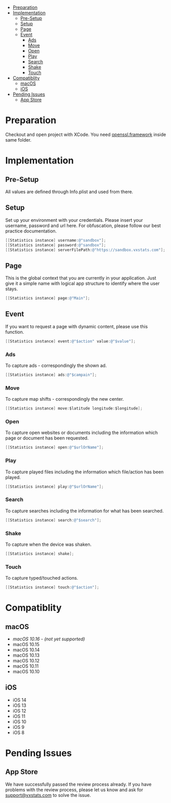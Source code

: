 * [Preparation](#preparation)
* [Implementation](#implementation)
   * [Pre-Setup](#pre-setup)
   * [Setup](#setup)
   * [Page](#page)
   * [Event](#event)
      * [Ads](#ads)
      * [Move](#move)
      * [Open](#open)
      * [Play](#play)
      * [Search](#search)
      * [Shake](#shake)
      * [Touch](#touch)
* [Compatiblity](#compatiblity)
   * [macOS](#macos)
   * [iOS](#ios)
* [Pending Issues](#pending-issues)
   * [App Store](#app-store)

# Preparation
Checkout and open project with XCode. You need [openssl.framework](https://github.com/krzyzanowskim/OpenSSL) inside same folder.

# Implementation
## Pre-Setup
All values are defined through Info.plist and used from there.

## Setup
Set up your environment with your credentials. Please insert your username, password and url here. For obfuscation, please follow our best practice documentation.
```objective-c
[[Statistics instance] username:@"sandbox"];
[[Statistics instance] password:@"sandbox"];
[[Statistics instance] serverFilePath:@"https://sandbox.vxstats.com"];
```

## Page
This is the global context that you are currently in your application. Just give it a simple name with logical app structure to identify where the user stays.
```objective-c
[[Statistics instance] page:@"Main"];
```

## Event
If you want to request a page with dynamic content, please use this function.
```objective-c
[[Statistics instance] event:@"$action" value:@"$value"];
```

### Ads
To capture ads - correspondingly the shown ad.
```objective-c
[[Statistics instance] ads:@"$campain"];
```

### Move
To capture map shifts - correspondingly the new center.
```objective-c
[[Statistics instance] move:$latitude longitude:$longitude];
```

### Open
To capture open websites or documents including the information which page or document has been requested.
```objective-c
[[Statistics instance] open:@"$urlOrName"];
```

### Play
To capture played files including the information which file/action has been played.
```objective-c
[[Statistics instance] play:@"$urlOrName"];
```

### Search
To capture searches including the information for what has been searched.
```objective-c
[[Statistics instance] search:@"$search"];
```

### Shake
To capture when the device was shaken.
```objective-c
[[Statistics instance] shake];
```

### Touch
To capture typed/touched actions.
```objective-c
[[Statistics instance] touch:@"$action"];
```

# Compatiblity
## macOS
- *macOS 10.16  - (not yet supported)*
- macOS 10.15
- macOS 10.14
- macOS 10.13
- macOS 10.12
- macOS 10.11
- macOS 10.10

## iOS
- iOS 14
- iOS 13
- iOS 12
- iOS 11
- iOS 10
- iOS 9
- iOS 8

# Pending Issues
## App Store
We have successfully passed the review process already. If you have problems with the review process, please let us know and ask for support@vxstats.com to solve the issue.
